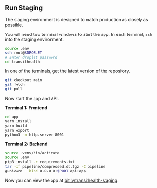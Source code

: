 ## Run Staging

The staging environment is designed to match production as closely as possible.

You will need two terminal windows to start the app. In each terminal, `ssh` into the staging environment.

```bash
source .env
ssh root@$DROPLET
# Enter droplet password
cd transithealth
```

In one of the terminals, get the latest version of the repository.

```bash
git checkout main
git fetch
git pull
```

Now start the app and API.

**Terminal 1: Frontend**

```bash
cd app
yarn install
yarn build
yarn export
python3 -m http.server 8001
```

**Terminal 2: Backend**

```bash
source .venv/bin/activate
source .env
pip3 install -r requirements.txt
tar -xf pipeline/compressed.db.tgz -C pipeline
gunicorn --bind 0.0.0.0:$PORT api:app
```

Now you can view the app at [bit.ly/transithealth-staging](http://bit.ly/transithealth-staging).
